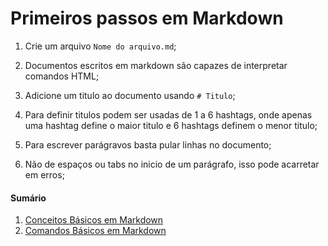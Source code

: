 # Primeiros passos em Markdown

1. Crie um arquivo `Nome do arquivo.md`;

2. Documentos escritos em markdown são capazes de interpretar comandos HTML;

3. Adicione um titulo ao documento usando `# Titulo`;

4. Para definir titulos podem ser usadas de 1 a 6 hashtags, onde apenas uma hashtag define o maior titulo e 6 hashtags definem o menor titulo;

5. Para escrever parágravos basta pular linhas no documento;

6. Não de espaços ou tabs no inicio de um parágrafo, isso pode acarretar em erros;

#### Sumário
1. <a href="https://github.com/wesleybertipaglia/markdown-para-iniciantes/blob/main/1.%20Conceitos%20B%C3%A1sicos%20em%20Markdown.md">Conceitos Básicos em Markdown</a>
3. <a href="https://github.com/wesleybertipaglia/markdown-para-iniciantes/blob/main/3.%20Comandos%20B%C3%A1sicos%20em%20Markdown.md">Comandos Básicos em Markdown</a>
